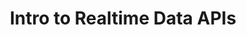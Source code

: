 ---
title: "Intro to Realtime Data APIs"
slug: "intro-to-realtime-data-apis"
draft: false
event_date: "2023-05-16"
image: "img/resources/webinars/intro-to-realtime-data-apis.webp"
name: "Intro to Realtime Data APIs"
description: |
    Wish you had a better handle on how to use realtime data?
    In this hands-on tutorial with Prema Roman, Distributed Systems Engineer and MLOps Specialist at Rotational Labs, you'll learn:
    - How to ingest realtime data — no devOps, containers, or cloud resources required - using Ensign
    - How to transform incoming data to extract the most valuable parts and learn tips for realtime ETLs.
events: ['Webinar']
registration_link:
call_to_action:
video_link: https://www.youtube.com/embed/BQjHrXwqMYs?si=Eb7Ii8I2_uh12o44
audio_link: 
categories: ['Video']
presenters: ['Prema Roman', 'Rebecca Bilbro']
topics: ['Ensign', 'Realtime Data']
---